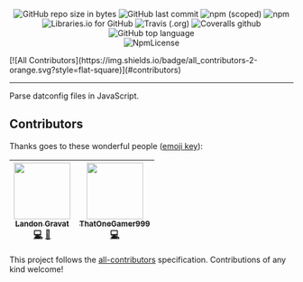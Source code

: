 <p align=center>
    <img src="https://img.shields.io/github/repo-size/MyRPC/datconfig.svg?style=flat-square" alt="GitHub repo size in bytes">
    <img src="https://img.shields.io/github/last-commit/MyRPC/datconfig.svg?style=flat-square" alt="GitHub last commit">
    <img src="https://img.shields.io/npm/v/datconfig-parser.svg?style=flat-square" alt="npm (scoped)">
    <img src="https://img.shields.io/npm/dw/datconfig-parser.svg?style=flat-square" alt="npm">
    <img src="https://img.shields.io/librariesio/github/MyRPC/datconfig.svg?style=flat-square" alt="Libraries.io for GitHub">
    <img src="https://img.shields.io/travis/com/MyRPC/datconfig.svg?style=flat-square" alt="Travis (.org)">
    <img src="https://img.shields.io/coveralls/github/MyRPC/datconfig.svg?style=flat-square" alt="Coveralls github">
    <img src="https://img.shields.io/github/languages/top/MyRPC/datconfig.svg?style=flat-square" alt="GitHub top language"><br>
    <img src="https://img.shields.io/npm/l/datconfig-parser.svg?style=flat-square" alt="NpmLicense">
</p>
[![All Contributors](https://img.shields.io/badge/all_contributors-2-orange.svg?style=flat-square)](#contributors)

---

Parse datconfig files in JavaScript.

## Contributors

Thanks goes to these wonderful people ([emoji key](https://github.com/kentcdodds/all-contributors#emoji-key)):

<!-- ALL-CONTRIBUTORS-LIST:START - Do not remove or modify this section -->
<!-- prettier-ignore -->
| [<img src="https://avatars1.githubusercontent.com/u/45880278?v=4" width="100px;"/><br /><sub><b>Landon Gravat</b></sub>](https://railrunner16.me/)<br />[💻](https://github.com/MyRPC/datconfig/commits?author=RailRunner166 "Code") [📖](https://github.com/MyRPC/datconfig/commits?author=RailRunner166 "Documentation") | [<img src="https://avatars2.githubusercontent.com/u/17152768?v=4" width="100px;"/><br /><sub><b>ThatOneGamer999</b></sub>](https://github.com/ThatOneGamer999)<br />[💻](https://github.com/MyRPC/datconfig/commits?author=ThatOneGamer999 "Code") |
| :---: | :---: |
<!-- ALL-CONTRIBUTORS-LIST:END -->

This project follows the [all-contributors](https://github.com/kentcdodds/all-contributors) specification. Contributions of any kind welcome!